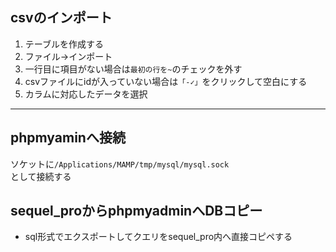 ## csvのインポート
1. テーブルを作成する
1. ファイル→インポート
1. 一行目に項目がない場合は`最初の行を~`のチェックを外す
1. csvファイルにidが入っていない場合は`「-✓」`をクリックして空白にする
1. カラムに対応したデータを選択
---
## phpmyaminへ接続
ソケットに`/Applications/MAMP/tmp/mysql/mysql.sock`  
として接続する
## sequel_proからphpmyadminへDBコピー
- sql形式でエクスポートしてクエリをsequel_pro内へ直接コピペする